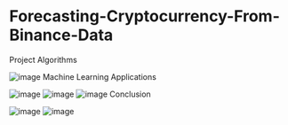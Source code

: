 # Forecasting-Cryptocurrency-From-Binance-Data
Project Algorithms

![image](https://user-images.githubusercontent.com/81258866/186205973-555559ba-351a-43cb-ba80-dffaf5e3922a.png)
Machine Learning Applications

![image](https://user-images.githubusercontent.com/81258866/186206104-5e7d53ad-12a9-4011-812c-997097c1fce3.png)
![image](https://user-images.githubusercontent.com/81258866/186206253-c546b4b0-b265-4ed2-9c52-180c4fbe1c90.png)
![image](https://user-images.githubusercontent.com/81258866/186206294-adced1b7-d1aa-427f-9f25-cda9d7509449.png)
Conclusion

![image](https://user-images.githubusercontent.com/81258866/186206399-0612de3f-d4ca-499f-883e-fef8289a683a.png)
![image](https://user-images.githubusercontent.com/81258866/186206421-ba6cbd29-288b-4489-a6b3-7289420f56e9.png)
